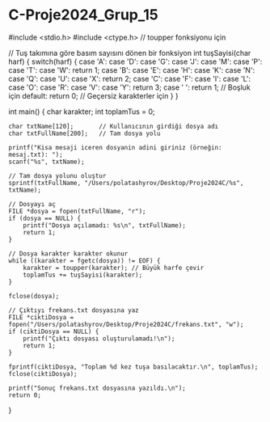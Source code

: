# C-Proje2024_Grup_15
#include <stdio.h>
#include <ctype.h> // toupper fonksiyonu için

// Tuş takımına göre basım sayısını dönen bir fonksiyon
int tuşSayisi(char harf) {
    switch(harf) {
        case 'A': case 'D': case 'G': case 'J': case 'M': case 'P': case 'T': case 'W': return 1;
        case 'B': case 'E': case 'H': case 'K': case 'N': case 'Q': case 'U': case 'X': return 2;
        case 'C': case 'F': case 'I': case 'L': case 'O': case 'R': case 'V': case 'Y': return 3;
        case ' ': return 1; // Boşluk için
        default: return 0;  // Geçersiz karakterler için
    }
}

int main() {
    char karakter;
    int toplamTus = 0;

    char txtName[120];       // Kullanıcının girdiği dosya adı
    char txtFullName[200];   // Tam dosya yolu

    printf("Kisa mesaji iceren dosyanin adini giriniz (örneğin: mesaj.txt): ");
    scanf("%s", txtName);

    // Tam dosya yolunu oluştur
    sprintf(txtFullName, "/Users/polatashyrov/Desktop/Proje2024C/%s", txtName);

    // Dosyayı aç
    FILE *dosya = fopen(txtFullName, "r");
    if (dosya == NULL) {
        printf("Dosya açılamadı: %s\n", txtFullName);
        return 1;
    }

    // Dosya karakter karakter okunur
    while ((karakter = fgetc(dosya)) != EOF) {
        karakter = toupper(karakter); // Büyük harfe çevir
        toplamTus += tuşSayisi(karakter);
    }

    fclose(dosya);

    // Çıktıyı frekans.txt dosyasına yaz
    FILE *ciktiDosya = fopen("/Users/polatashyrov/Desktop/Proje2024C/frekans.txt", "w");
    if (ciktiDosya == NULL) {
        printf("Çıktı dosyası oluşturulamadı!\n");
        return 1;
    }

    fprintf(ciktiDosya, "Toplam %d kez tuşa basılacaktır.\n", toplamTus);
    fclose(ciktiDosya);

    printf("Sonuç frekans.txt dosyasına yazıldı.\n");
    return 0;
}

